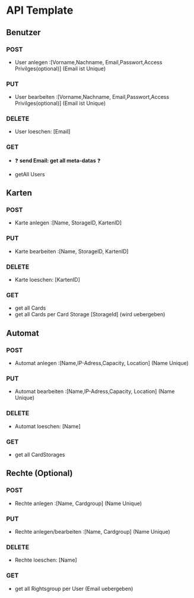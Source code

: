 # API Template

## Benutzer

### POST

- User anlegen :\[Vorname,Nachname, Email,Passwort,Access Privilges(optional)] (Email ist Unique)

### PUT

- User bearbeiten :\[Vorname,Nachname, Email,Passwort,Access Privilges(optional)] (Email ist Unique)

### DELETE

- User loeschen: [Email]

### GET

- :question: **send Email: get all meta-datas** :question:

- getAll Users

  

## Karten

### POST

- Karte anlegen :\[Name, StorageID, KartenID] 

### PUT

- Karte bearbeiten :\[Name, StorageID, KartenID] 

### DELETE

- Karte loeschen: [KartenID]

### GET

- get all Cards 
- get all Cards per Card Storage [StorageId] (wird uebergeben)



## Automat 

### POST

- Automat anlegen :\[Name,IP-Adress,Capacity, Location] (Name Unique)

### PUT

- Automat bearbeiten :\[Name,IP-Adress,Capacity, Location] (Name Unique)

### DELETE

- Automat loeschen: [Name]

### GET

- get all CardStorages 

  

## Rechte (Optional)

### POST

- Rechte anlegen :\[Name, Cardgroup] (Name Unique)

### PUT

- Rechte anlegen/bearbeiten :\[Name, Cardgroup] (Name Unique)

### DELETE

- Rechte loeschen: [Name]

### GET

- get all Rightsgroup per User (Email uebergeben)
